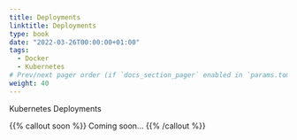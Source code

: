 ```yaml
---
title: Deployments
linktitle: Deployments
type: book
date: "2022-03-26T00:00:00+01:00"
tags:
  - Docker
  - Kubernetes
# Prev/next pager order (if `docs_section_pager` enabled in `params.toml`)
weight: 40
---
```


Kubernetes Deployments

<!--more-->

{{% callout soon %}}
Coming soon...
{{% /callout %}}
